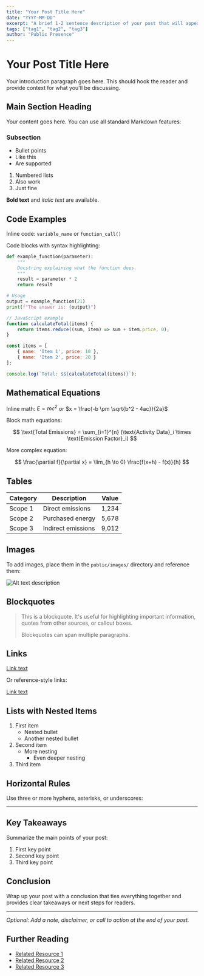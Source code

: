 ```yaml
---
title: "Your Post Title Here"
date: "YYYY-MM-DD"
excerpt: "A brief 1-2 sentence description of your post that will appear in blog listings and search results. Keep it concise and compelling."
tags: ["tag1", "tag2", "tag3"]
author: "Public Presence"
---
```


# Your Post Title Here

Your introduction paragraph goes here. This should hook the reader and provide context for what you'll be discussing.

## Main Section Heading

Your content goes here. You can use all standard Markdown features:

### Subsection

- Bullet points
- Like this
- Are supported

1. Numbered lists
2. Also work
3. Just fine

**Bold text** and *italic text* are available.

## Code Examples

Inline code: `variable_name` or `function_call()`

Code blocks with syntax highlighting:

```python
def example_function(parameter):
    """
    Docstring explaining what the function does.
    """
    result = parameter * 2
    return result

# Usage
output = example_function(21)
print(f"The answer is: {output}")
```

```javascript
// JavaScript example
function calculateTotal(items) {
    return items.reduce((sum, item) => sum + item.price, 0);
}

const items = [
    { name: 'Item 1', price: 10 },
    { name: 'Item 2', price: 20 }
];

console.log(`Total: $${calculateTotal(items)}`);
```

## Mathematical Equations

Inline math: $E = mc^2$ or $x = \frac{-b \pm \sqrt{b^2 - 4ac}}{2a}$

Block math equations:

$$
\text{Total Emissions} = \sum_{i=1}^{n} (\text{Activity Data}_i \times \text{Emission Factor}_i)
$$

More complex equation:

$$
\frac{\partial f}{\partial x} = \lim_{h \to 0} \frac{f(x+h) - f(x)}{h}
$$

## Tables

| Category | Description | Value |
|----------|-------------|-------|
| Scope 1 | Direct emissions | 1,234 |
| Scope 2 | Purchased energy | 5,678 |
| Scope 3 | Indirect emissions | 9,012 |

## Images

To add images, place them in the `public/images/` directory and reference them:

![Alt text description](/images/your-image.jpg)

## Blockquotes

> This is a blockquote. It's useful for highlighting important information, quotes from other sources, or callout boxes.
>
> Blockquotes can span multiple paragraphs.

## Links

[Link text](https://example.com)

Or reference-style links:

[Link text][1]

[1]: https://example.com "Optional title"

## Lists with Nested Items

1. First item
   - Nested bullet
   - Another nested bullet
2. Second item
   - More nesting
     - Even deeper nesting
3. Third item

## Horizontal Rules

Use three or more hyphens, asterisks, or underscores:

---

## Key Takeaways

Summarize the main points of your post:

1. First key point
2. Second key point
3. Third key point

## Conclusion

Wrap up your post with a conclusion that ties everything together and provides clear takeaways or next steps for readers.

---

*Optional: Add a note, disclaimer, or call to action at the end of your post.*

## Further Reading

- [Related Resource 1](https://example.com)
- [Related Resource 2](https://example.com)
- [Related Resource 3](https://example.com)
